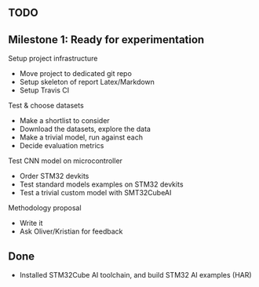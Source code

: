 

## TODO

## Milestone 1: Ready for experimentation

Setup project infrastructure

- Move project to dedicated git repo
- Setup skeleton of report Latex/Markdown
- Setup Travis CI

Test & choose datasets

- Make a shortlist to consider
- Download the datasets, explore the data
- Make a trivial model, run against each
- Decide evaluation metrics

Test CNN model on microcontroller

- Order STM32 devkits
- Test standard models examples on STM32 devkits
- Test a trivial custom model with SMT32CubeAI

Methodology proposal

- Write it
- Ask Oliver/Kristian for feedback

## Done

- Installed STM32Cube AI toolchain, and build STM32 AI examples (HAR)

